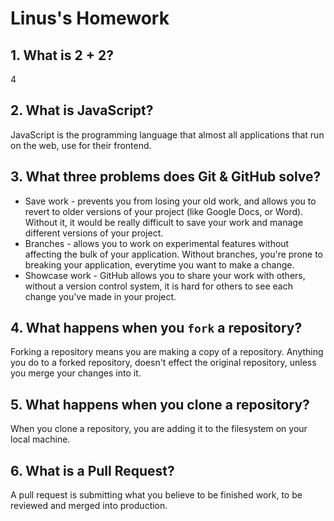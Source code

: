 # Linus's Homework

## 1. What is 2 + 2?

4

## 2. What is JavaScript?

JavaScript is the programming language that almost all applications that run on the web, use for their frontend.

## 3. What three problems does Git & GitHub solve?

- Save work - prevents you from losing your old work, and allows you to revert to older versions of your project (like Google Docs, or Word). Without it, it would be really difficult to save your work and manage different versions of your project.
- Branches - allows you to work on experimental features without affecting the bulk of your application. Without branches, you're prone to breaking your application, everytime you want to make a change.
- Showcase work - GitHub allows you to share your work with others, without a version control system, it is hard for others to see each change you've made in your project.

## 4. What happens when you `fork` a repository?

Forking a repository means you are making a copy of a repository. Anything you do to a forked repository, doesn't effect the original repository, unless you merge your changes into it.

## 5. What happens when you clone a repository?

When you clone a repository, you are adding it to the filesystem on your local machine.

## 6. What is a Pull Request?

A pull request is submitting what you believe to be finished work, to be reviewed and merged into production.
